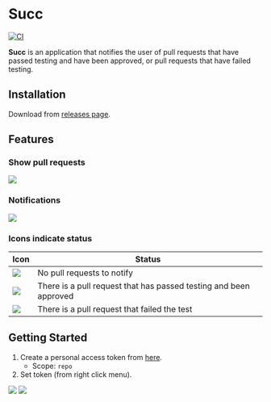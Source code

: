 # Succ

[![CI](https://github.com/winebarrel/Succ/actions/workflows/ci.yml/badge.svg)](https://github.com/winebarrel/Succ/actions/workflows/ci.yml)

**Succ** is an application that notifies the user of pull requests that have passed testing and have been approved, or pull requests that have failed testing.

## Installation

Download from [releases page](https://github.com/winebarrel/Succ/releases/latest).

## Features

### Show pull requests

![](https://github.com/winebarrel/Succ/assets/117768/a0502f6d-0ffc-4d61-ba0d-b4f00c1e72e9)

### Notifications

![](https://github.com/winebarrel/Succ/assets/117768/f014625b-2dc8-45cd-a97d-d659db4fa4b9)


### Icons indicate status

| Icon | Status |
| - | - |
| ![](https://github.com/winebarrel/Succ/assets/117768/cd43f586-3b04-4803-9093-1d45ba4bb173) | No pull requests to notify |
| ![](https://github.com/winebarrel/Succ/assets/117768/5a1d1f6e-0315-4500-8529-6ce2eaced785) | There is a pull request that has passed testing and been approved |
| ![](https://github.com/winebarrel/Succ/assets/117768/8877594c-8e5d-4c37-b9af-db7f9b301c30) | There is a pull request that failed the test |

## Getting Started

1. Create a personal access token from [here](https://github.com/settings/tokens/new).
    * Scope: `repo`
2. Set token (from right click menu).

![](https://github.com/winebarrel/Succ/assets/117768/2c133ee5-8929-471a-8975-3166f57165f3)
![](https://github.com/winebarrel/Succ/assets/117768/e409679c-cbb6-4cdb-90ff-2b404244c663)
